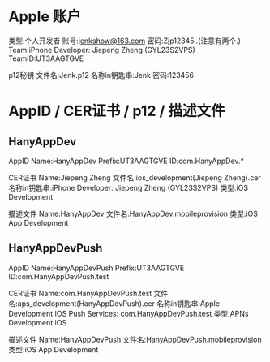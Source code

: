

# Apple 账户
类型:个人开发者
账号:jenkshow@163.com
密码:Zjp12345..(注意有两个.)
Team:iPhone Developer: Jiepeng Zheng (GYL23S2VPS)
TeamID:UT3AAGTGVE

p12秘钥
文件名:Jenk.p12
名称in钥匙串:Jenk
密码:123456



# AppID / CER证书 / p12 / 描述文件

## HanyAppDev
AppID
Name:HanyAppDev
Prefix:UT3AAGTGVE
ID:com.HanyAppDev.*

CER证书
Name:Jiepeng Zheng
文件名:ios_development(Jiepeng Zheng).cer
名称in钥匙串:iPhone Developer: Jiepeng Zheng (GYL23S2VPS)
类型:iOS Development

描述文件
Name:HanyAppDev
文件名:HanyAppDev.mobileprovision
类型:iOS App Development


## HanyAppDevPush
AppID
Name:HanyAppDevPush
Prefix:UT3AAGTGVE
ID:com.HanyAppDevPush.test

CER证书
Name:com.HanyAppDevPush.test
文件名:aps_development(HanyAppDevPush).cer
名称in钥匙串:Apple Development IOS Push Services: com.HanyAppDevPush.test
类型:APNs Development iOS

描述文件
Name:HanyAppDevPush
文件名:HanyAppDevPush.mobileprovision
类型:iOS App Development
